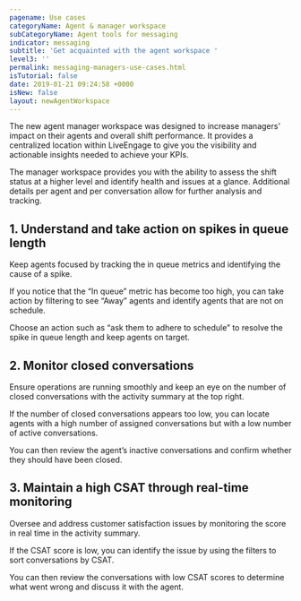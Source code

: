 ```yaml
---
pagename: Use cases
categoryName: Agent & manager workspace
subCategoryName: Agent tools for messaging
indicator: messaging
subtitle: 'Get acquainted with the agent workspace '
level3: ''
permalink: messaging-managers-use-cases.html
isTutorial: false
date: 2019-01-21 09:24:58 +0000
isNew: false
layout: newAgentWorkspace
---
```



The new agent manager workspace was designed to increase managers’ impact on their agents and overall shift performance. It provides a centralized location within LiveEngage to give you the visibility and actionable insights needed to achieve your KPIs. 

The manager workspace provides you with the ability to assess the shift status at a higher level and identify health and issues at a glance. Additional details per agent and per conversation allow for further analysis and tracking.

## 1. Understand and take action on spikes in queue length

Keep agents focused by tracking the in queue metrics and identifying the cause of a spike. 


If you notice that the “In queue” metric has become too high, you can take action by filtering to see “Away” agents and identify agents that are not on schedule. 





Choose an action such as “ask them to adhere to schedule” to resolve the spike in queue length and keep agents on target. 





## 2. Monitor closed conversations

Ensure operations are running smoothly and keep an eye on the number of closed conversations with the activity summary at the top right. 




If the number of closed conversations appears too low, you can locate agents with a high number of assigned conversations but with a low number of active conversations.




You can then review the agent’s inactive conversations and confirm whether they should have been closed.








## 3. Maintain a high CSAT through real-time monitoring

Oversee and address customer satisfaction issues by monitoring the score in real time in the activity summary. 

If the CSAT score is low, you can identify the issue by using the filters to sort conversations by CSAT. 


You can then review the conversations with low CSAT scores to determine what went wrong and discuss it with the agent. 
